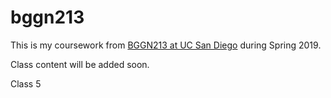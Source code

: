 # bggn213

This is my coursework from [BGGN213 at UC San Diego](https://bioboot.github.io/bggn213_S19/) during Spring 2019.

Class content will be added soon.

Class 5
